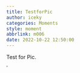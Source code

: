 ```yaml
---
title: TestforPic
author: iceky
categories: Moments
style: moment
abbrlink: m006
date: 2022-10-22 12:50:00
---
```

Test for Pic.

<img src="https://i0.hdslb.com/bfs/album/d20486377e4177aba88e73dbce8e2561642d8f44.jpg" style="zoom:25%;" />